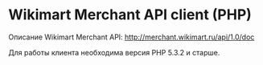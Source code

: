 Wikimart Merchant API client (PHP)
===================

Описание Wikimart Merchant API: http://merchant.wikimart.ru/api/1.0/doc

Для работы клиента необходима версия PHP 5.3.2 и старше.

